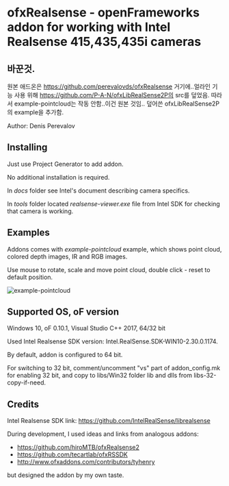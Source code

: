 # ofxRealsense - openFrameworks addon for working with Intel Realsense 415,435,435i cameras

## 바꾼것.
원본 애드온은 https://github.com/perevalovds/ofxRealsense
거기에..얼라인 기능 사용 위해 https://github.com/P-A-N/ofxLibRealSense2P의 src를 덮었음. 
따라서 example-pointcloud는 작동 안함..이건 원본 것임..
덮어쓴 ofxLibRealSense2P의 example을 추가함.


Author: Denis Perevalov

## Installing

Just use Project Generator to add addon.

No additional installation is required.

In *docs* folder see Intel's document describing camera specifics.

In *tools* folder located *realsense-viewer.exe* file from Intel SDK for checking that camera is working. 


## Examples

Addons comes with *example-pointcloud* example, which shows point cloud, colored depth images, IR and RGB images.

Use mouse to rotate, scale and move point cloud, double click - reset to default position.

![example-pointcloud](https://github.com/perevalovds/ofxRealsense/raw/master/docs/example-pointcloud_shot.jpg "example-pointcloud screenshot")


## Supported OS, oF version

Windows 10, oF 0.10.1, Visual Studio C++ 2017, 64/32 bit

Used Intel Realsense SDK version: Intel.RealSense.SDK-WIN10-2.30.0.1174.

By default, addon is configured to 64 bit.

For switching to 32 bit, comment/uncomment "vs" part of addon_config.mk for enabling 32 bit, and copy to libs/Win32 folder lib and dlls from libs-32-copy-if-need.

## Credits

Intel Realsense SDK link: https://github.com/IntelRealSense/librealsense

During development, I used ideas and links from analogous addons: 
* https://github.com/hiroMTB/ofxRealsense2 
* https://github.com/tecartlab/ofxRSSDK 
* http://www.ofxaddons.com/contributors/tyhenry 

but designed the addon by my own taste.

